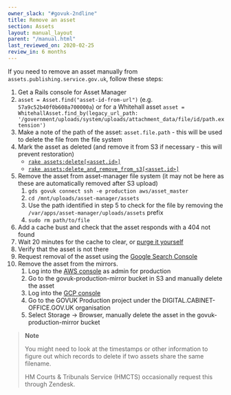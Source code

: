 ```yaml
---
owner_slack: "#govuk-2ndline"
title: Remove an asset
section: Assets
layout: manual_layout
parent: "/manual.html"
last_reviewed_on: 2020-02-25
review_in: 6 months
---
```


If you need to remove an asset manually from `assets.publishing.service.gov.uk`,
follow these steps:

1. Get a Rails console for Asset Manager
1. `asset = Asset.find("asset-id-from-url")` (e.g. `57a9c52b40f0b608a700000a`) or for a Whitehall asset `asset = WhitehallAsset.find_by(legacy_url_path: '/government/uploads/system/uploads/attachment_data/file/id/path.extension')`
1. Make a note of the path of the asset: `asset.file.path` - this will be used to delete the file from the file system
1. Mark the asset as deleted (and remove it from S3 if necessary - this will prevent restoration)
   - [`rake assets:delete[<asset.id>]`][rake-delete]
   - [`rake assets:delete_and_remove_from_s3[<asset.id>]`][rake-delete-and-remove-from-s3]
1. Remove the asset from asset-manager file system (it may not be here as these are automatically removed after S3 upload)
    1. `gds govuk connect ssh -e production aws/asset_master`
    1. `cd /mnt/uploads/asset-manager/assets`
    1. Use the path identified in step 5 to check for the file by removing the `/var/apps/asset-manager/uploads/assets` prefix
    1. `sudo rm path/to/file`
1. Add a cache bust and check that the asset responds with a 404 not found
1. Wait 20 minutes for the cache to clear, or [purge it yourself][clear-cache]
1. Verify that the asset is not there
1. Request removal of the asset using the [Google Search Console](https://www.google.com/webmasters/tools/removals)
1. Remove the asset from the mirrors.
    1. Log into the [AWS console](https://docs.publishing.service.gov.uk/manual/access-aws-console.html) as admin for production
    1. Go to the govuk-production-mirror bucket in S3 and manually delete the asset
    1. Log into the [GCP console](https://console.cloud.google.com/)
    1. Go to the GOVUK Production project under the DIGITAL.CABINET-OFFICE.GOV.UK organisation
    1. Select Storage -> Browser, manually delete the asset in the govuk-production-mirror bucket

> **Note**
>
> You might need to look at the timestamps or other information to figure
> out which records to delete if two assets share the same filename.
>
> HM Courts & Tribunals Service (HMCTS) occasionally request this through Zendesk.

[rake-delete]: https://deploy.blue.production.govuk.digital/job/run-rake-task/parambuild/?TARGET_APPLICATION=asset-manager&MACHINE_CLASS=backend&RAKE_TASK=assets:delete[]
[rake-delete-and-remove-from-s3]: https://deploy.blue.production.govuk.digital/job/run-rake-task/parambuild/?TARGET_APPLICATION=asset-manager&MACHINE_CLASS=backend&RAKE_TASK=assets:delete_and_remove_from_s3[]
[clear-cache]: https://docs.publishing.service.gov.uk/manual/purge-cache.html#assets
